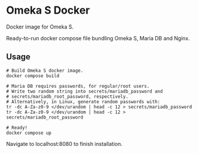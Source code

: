 # Omeka S Docker

Docker image for Omeka S.

Ready-to-run docker compose file bundling Omeka S, Maria DB and Nginx.

## Usage

```shell
# Build Omeka S docker image.
docker compose build

# Maria DB requires passwords, for regular/root users.
# Write two random string into secrets/mariadb_password and
# secrets/mariadb_root_password, respectively.
# Alternatively, in Linux, generate random passwords with:
tr -dc A-Za-z0-9 </dev/urandom | head -c 12 > secrets/mariadb_password
tr -dc A-Za-z0-9 </dev/urandom | head -c 12 > secrets/mariadb_root_password

# Ready!
docker compose up
```

Navigate to localhost:8080 to finish installation.
